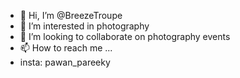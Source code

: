 - 👋 Hi, I’m @BreezeTroupe
- 👀 I’m interested in photography
- 💞️ I’m looking to collaborate on photography events
- 📫 How to reach me ...
- insta: pawan_pareeky
  

<!---
BreezeTroupe/BreezeTroupe is a ✨ special ✨ repository because its `README.md` (this file) appears on your GitHub profile.
You can click the Preview link to take a look at your changes.
--->
